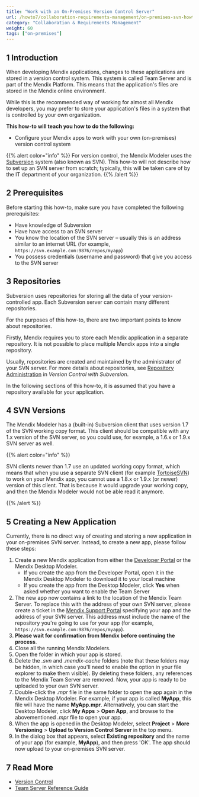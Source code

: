 ```yaml
---
title: "Work with an On-Premises Version Control Server"
url: /howto7/collaboration-requirements-management/on-premises-svn-howto/
category: "Collaboration & Requirements Management"
weight: 60
tags: ["on-premises"]
---
```


## 1 Introduction

When developing Mendix applications, changes to these applications are stored in a version control system. This system is called Team Server and is part of the Mendix Platform. This means that the application's files are stored in the Mendix online environment.

While this is the recommended way of working for almost all Mendix developers, you may prefer to store your application's files in a system that is controlled by your own organization.

**This how-to will teach you how to do the following:**

* Configure your Mendix apps to work with your own (on-premises) version control system

{{% alert color="info" %}}
For version control, the Mendix Modeler uses the [Subversion](https://subversion.apache.org) system (also known as SVN). This how-to will not describe how to set up an SVN server from scratch; typically, this will be taken care of by the IT department of your organization.
{{% /alert %}}

## 2 Prerequisites

Before starting this how-to, make sure you have completed the following prerequisites:

* Have knowledge of Subversion
* Have have access to an SVN server
* You know the location of the SVN server – usually this is an address similar to an internet URL (for example, `https://svn.example.com:9876/repos/myapp`)
* You possess credentials (username and password) that give you access to the SVN server

## 3 Repositories

Subversion uses repositories for storing all the data of your version-controlled app. Each Subversion server can contain many different repositories.

For the purposes of this how-to, there are two important points to know about repositories.

Firstly, Mendix requires you to store each Mendix application in a separate repository. It is not possible to place multiple Mendix apps into a single repository.

Usually, repositories are created and maintained by the administrator of your SVN server. For more details about repositories, see [Repository Administration](http://svnbook.red-bean.com/en/1.7/svn-book.html#svn.reposadmin) in *Version Control with Subversion*.

In the following sections of this how-to, it is assumed that you have a repository available for your application.

## 4 SVN Versions

The Mendix Modeler has a (built-in) Subversion client that uses version 1.7 of the SVN working copy format. This client should be compatible with any 1.x version of the SVN server, so you could use, for example, a 1.6.x or 1.9.x SVN server as well.

{{% alert color="info" %}}

SVN clients newer than 1.7 use an updated working copy format, which means that when you use a separate SVN client (for example [TortoiseSVN](https://tortoisesvn.net/)) to work on your Mendix app, you cannot use a 1.8.x or 1.9.x (or newer) version of this client. That is because it would upgrade your working copy, and then the Mendix Modeler would not be able read it anymore.

{{% /alert %}}

## 5 Creating a New Application

Currently, there is no direct way of creating and storing a new application in your on-premises SVN server. Instead, to create a new app, please follow these steps:

1. Create a new Mendix application from either the [Developer Portal](https://sprintr.home.mendix.com/index.html) or the Mendix Desktop Modeler.<br>
    * If you create the app from the Developer Portal, open it in the Mendix Desktop Modeler to download it to your local machine <br>
    * If you create the app from the Desktop Modeler, click **Yes** when asked whether you want to enable the Team Server
2. The new app now contains a link to the location of the Mendix Team Server. To replace this with the address of your own SVN server, please create a ticket in the [Mendix Support Portal](https://support.mendix.com/) specifying your app and the address of your SVN server. This address must include the name of the repository you're going to use for your app (for example, `https://svn.example.com:9876/repos/myapp`).
3. **Please wait for confirmation from Mendix before continuing the process**.
4. Close all the running Mendix Modelers.
5. Open the folder in which your app is stored.
6. Delete the *.svn* and *.mendix-cache* folders (note that these folders may be hidden, in which case you'll need to enable the option in your file explorer to make them visible). By deleting these folders, any references to the Mendix Team Server are removed. Now, your app is ready to be uploaded to your own SVN server.
7. Double-click the .*mpr* file in the same folder to open the app again in the Mendix Desktop Modeler. For example, if your app is called **MyApp**, this file will have the name **MyApp.mpr**. Alternatively, you can start the Desktop Modeler, click **My Apps** > **Open App**, and browse to the abovementioned *.mpr* file to open your app.
8. When the app is opened in the Desktop Modeler, select **Project** > **More Versioning** > **Upload to Version Control Server** in the top menu.
9. In the dialog box that appears, select **Existing repository** and the name of your app (for example, **MyApp**), and then press 'OK'. The app should now upload to your on-premises SVN server.

## 7 Read More

* [Version Control](/refguide7/version-control/)
* [Team Server Reference Guide](/refguide7/team-server/)
